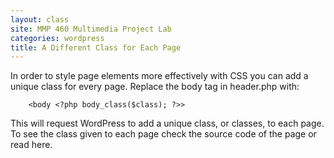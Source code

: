 ```yaml
---
layout: class
site: MMP 460 Multimedia Project Lab
categories: wordpress
title: A Different Class for Each Page
---
```

In order to style page elements more effectively with CSS you can add a unique class for every page. Replace the body tag in header.php with:

        <body <?php body_class($class); ?>>

This will request WordPress to add a unique class, or classes, to each page. To see the class given to each page check the source code of the page or read here.
